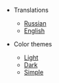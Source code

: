- Translations
    - [Russian](/ru-RU/)
    - [English](/en-US/)

- Color themes
    - [Light]()
    - [Dark]()
    - [Simple]()